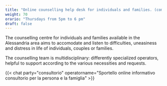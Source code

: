 ```yaml
---
title: "Online counselling help desk for individuals and families. (coming soon)"
weight: 70
orario: "Thursdays from 5pm to 6 pm"
draft: false
---
```


The counselling centre for individuals and families available in the Alessandria area aims to accomodate and listen to difficulties, uneasiness and distress in life of individuals, couples or families.

The counselling team is multidisciplinary: differently specialized operators, helpful to support according to the various necessities and requests.

{{< chat party="consultorio" operatorname="Sportello online informativo consultorio per la persona e la famiglia" >}}
